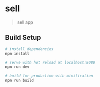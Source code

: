 # sell

> sell app

## Build Setup

``` bash
# install dependencies
npm install

# serve with hot reload at localhost:8080
npm run dev

# build for production with minification
npm run build
```

